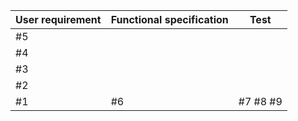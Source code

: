 | User requirement | Functional specification | Test |
|-|-|-|
|  #5 |  | |
|  #4 |  | |
|  #3 |  | |
|  #2 |  | |
|  #1 | #6 | #7 #8 #9|
